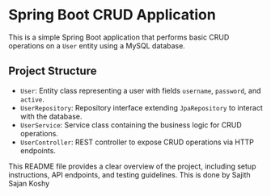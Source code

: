 # Spring Boot CRUD Application

This is a simple Spring Boot application that performs basic CRUD operations on a `User` entity using a MySQL database.

## Project Structure

- `User`: Entity class representing a user with fields `username`, `password`, and `active`.
- `UserRepository`: Repository interface extending `JpaRepository` to interact with the database.
- `UserService`: Service class containing the business logic for CRUD operations.
- `UserController`: REST controller to expose CRUD operations via HTTP endpoints.



This README file provides a clear overview of the project, including setup instructions, API endpoints, and testing guidelines.
This is done by Sajith Sajan Koshy

